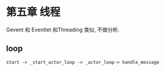 # 第五章 线程
Gevent 和 Eventlet 和Threading 类似, 不做分析.

## loop
```
start -> _start_actor_loop -> _actor_loop-> handle_message
```
